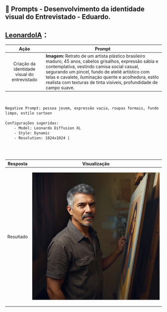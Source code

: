 ## 🧠 Prompts - Desenvolvimento da identidade visual do Entrevistado - Eduardo.

## [LeonardoIA](https://leonardo.ai/)：

|   Ação   | Prompt |
| :------: | ------------------------------------------------------------------------------------------------------------------------------------------------------------------------------------------------------------------------------------------------------------------------------ |
| Criação da identidade visual do entrevistado | **Imagem:** Retrato de um artista plástico brasileiro maduro, 45 anos, cabelos grisalhos, expressão sábia e contemplativa, vestindo camisa social casual, segurando um pincel, fundo de ateliê artístico com telas e cavalete, iluminação quente e acolhedora, estilo realista com texturas de tinta visíveis, profundidade de campo suave.

</br>

    Negative Prompt: pessoa jovem, expressão vazia, roupas formais, fundo limpo, estilo cartoon

    Configurações sugeridas:
        - Model: Leonardo Diffusion XL  
        - Style: Dynamic
        - Resolution: 1024x1024 |

</br>
</br>

| Resposta | Visualização |
| :------: | ------------------------------------------------------------------------------------------------------------------------------------------------------------------------------------------------------------------------------------------------------------------------------ |
| Resultado | <p align="center"><img src="../../assets/img/interviewedPodcast.jpg" alt="Identidade visual do Apresentador " width="100%"></p> |